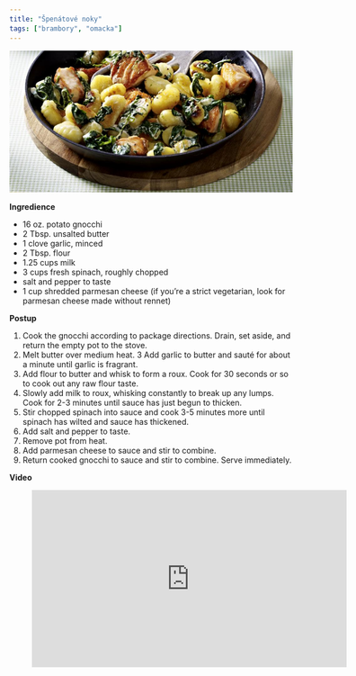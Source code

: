 ```yaml
---
title: "Špenátové noky"
tags: ["brambory", "omacka"]
---
```


![Špenátové noky](./images/nokySpenat.jpg)

**Ingredience**

- 16 oz. potato gnocchi
- 2 Tbsp. unsalted butter
- 1 clove garlic, minced
- 2 Tbsp. flour
- 1.25 cups milk
- 3 cups fresh spinach, roughly chopped
- salt and pepper to taste
- 1 cup shredded parmesan cheese (if you’re a strict vegetarian, look for parmesan cheese made without rennet)

**Postup**

1. Cook the gnocchi according to package directions. Drain, set aside, and return the empty pot to the stove.
2. Melt butter over medium heat.
   3 Add garlic to butter and sauté for about a minute until garlic is fragrant.
3. Add flour to butter and whisk to form a roux. Cook for 30 seconds or so to cook out any raw flour taste.
4. Slowly add milk to roux, whisking constantly to break up any lumps. Cook for 2-3 minutes until sauce has just begun to thicken.
5. Stir chopped spinach into sauce and cook 3-5 minutes more until spinach has wilted and sauce has thickened.
6. Add salt and pepper to taste.
7. Remove pot from heat.
8. Add parmesan cheese to sauce and stir to combine.
9. Return cooked gnocchi to sauce and stir to combine. Serve immediately.

**Video**

<figure class="video_container">
  <iframe width="560" height="315" src="https://www.youtube.com/embed/IXYipqE54tw" frameborder="0" allow="accelerometer; autoplay; encrypted-media; gyroscope; picture-in-picture" allowfullscreen></iframe>
</figure>
